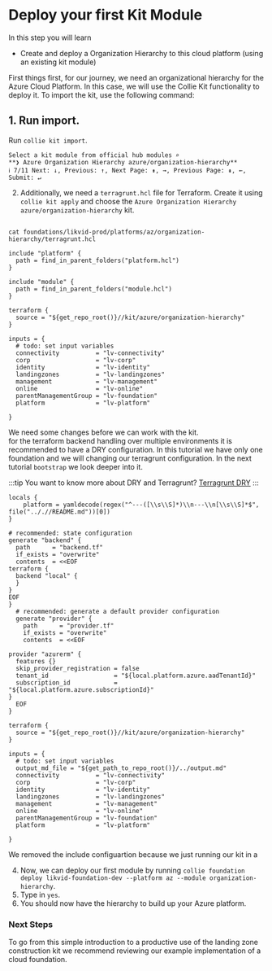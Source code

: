 
# Deploy your first Kit Module

In this step you will learn 
- Create and deploy a Organization Hierarchy to this cloud platform (using an existing kit module)


First things first, for our journey, we need an organizational hierarchy for the Azure Cloud Platform. In this case, we will use the Collie Kit functionality to deploy it. To import the kit, use the following command:

## 1. Run import.

Run `collie kit import`.

```
Select a kit module from official hub modules ⌕
**❯ Azure Organization Hierarchy azure/organization-hierarchy**
ℹ 7/11 Next: ↓, Previous: ↑, Next Page: ⇟, →, Previous Page: ⇞, ←, Submit: ↵
```

2. Additionally, we need a `terragrunt.hcl` file for Terraform. Create it using `collie kit apply` and choose the `Azure Organization Hierarchy azure/organization-hierarchy` kit. 
```shell

cat foundations/likvid-prod/platforms/az/organization-hierarchy/terragrunt.hcl

include "platform" {
  path = find_in_parent_folders("platform.hcl")
}

include "module" {
  path = find_in_parent_folders("module.hcl")
}

terraform {
  source = "${get_repo_root()}//kit/azure/organization-hierarchy"
}

inputs = {
  # todo: set input variables
  connectivity          = "lv-connectivity"
  corp                  = "lv-corp"
  identity              = "lv-identity"
  landingzones          = "lv-landingzones"
  management            = "lv-management"
  online                = "lv-online"
  parentManagementGroup = "lv-foundation"
  platform              = "lv-platform"

}
```

We need some changes before we can work with the kit.  
for the terraform backend handling over multiple environments it is recommended to have a DRY configuration. In this tutorial we have only one foundation and we will changing our terragrunt configuration. In the next tutorial `bootstrap` we look deeper into it.

:::tip
You want to know more about DRY and Terragrunt?
[Terragrunt DRY](https://terragrunt.gruntwork.io/docs/getting-started/quick-start/#keep-your-backend-configuration-dry)
:::

```hcl
locals {
    platform = yamldecode(regex("^---([\\s\\S]*)\\n---\\n[\\s\\S]*$", file(".././/README.md"))[0])
}

# recommended: state configuration
generate "backend" {
  path      = "backend.tf"
  if_exists = "overwrite"
  contents  = <<EOF
terraform {
  backend "local" {
  }
}
EOF
}
  # recommended: generate a default provider configuration
  generate "provider" {
    path      = "provider.tf"
    if_exists = "overwrite"
    contents  = <<EOF

provider "azurerm" {
  features {}
  skip_provider_registration = false
  tenant_id                  = "${local.platform.azure.aadTenantId}"
  subscription_id            = "${local.platform.azure.subscriptionId}"
}
  EOF
}
 
terraform {
  source = "${get_repo_root()}//kit/azure/organization-hierarchy"
}

inputs = {
  # todo: set input variables
  output_md_file = "${get_path_to_repo_root()}/../output.md"
  connectivity          = "lv-connectivity"
  corp                  = "lv-corp"
  identity              = "lv-identity"
  landingzones          = "lv-landingzones"
  management            = "lv-management"
  online                = "lv-online"
  parentManagementGroup = "lv-foundation"
  platform              = "lv-platform"
  
}
```
We removed the include configuartion because we just running our kit in a 

4. Now, we can deploy our first module by running `collie foundation deploy likvid-foundation-dev --platform az --module organization-hierarchy`.
5. Type in `yes`.
6. You should now have the hierarchy to build up your Azure platform.


### Next Steps

To go from this simple introduction to a productive use of the landing zone construction kit we recommend reviewing
our example implementation of a cloud foundation.

